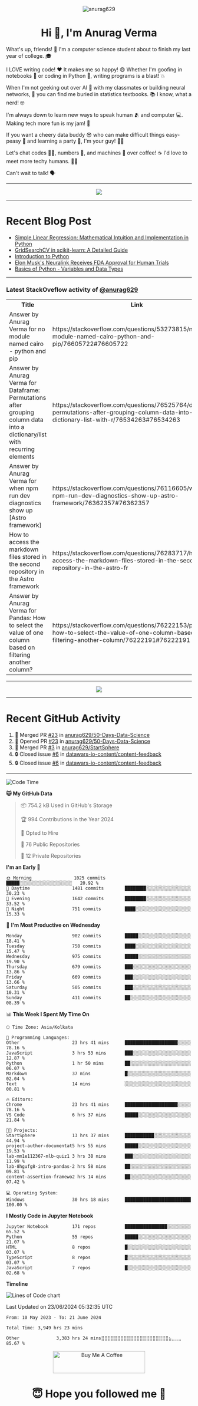 

<p align="center"> <img src="https://komarev.com/ghpvc/?username=anurag629&label=Profile%20views&color=0e75b6&style=flat" alt="anurag629" /> </p>

<h1 align="center">Hi 👋, I'm Anurag Verma</h1>

What's up, friends! 👋 I'm a computer science student about to finish my last year of college. 🎓

I LOVE writing code! ❤️ It makes me so happy! 😄 Whether I'm goofing in notebooks 📓 or coding in Python 🐍, writing programs is a blast! 💥

When I'm not geeking out over AI 🤖 with my classmates or building neural networks, 🧠 you can find me buried in statistics textbooks. 📚 I know, what a nerd! 🤓

I'm always down to learn new ways to speak human 🫂 and computer 💻. Making tech more fun is my jam! 🍇

If you want a cheery data buddy 😎 who can make difficult things easy-peasy 🥝 and learning a party 🎉, I'm your guy! 🙋‍♂️

Let's chat codes 👨‍💻, numbers 🧮, and machines 🤖 over coffee! ☕ I'd love to meet more techy humans. 💁‍♂️

Can't wait to talk! 🗣️

---

<p align="center">
  <img src="https://spotify-github-profile.vercel.app/api/view.svg?uid=mwvywke3fo2gajpenodnmobfh&cover_image=true&theme=default&show_offline=false&background_color=121212&interchange=false&bar_color=53b14f&bar_color_cover=true">
</p>

---

# Recent Blog Post

<!-- BLOG-POST-LIST:START -->
- [Simple Linear Regression: Mathematical Intuition and Implementation in Python](https://codercops.tech/blog/machine-learning-algorithms/simple-linear-regression-mathematical-intuation)
- [GridSearchCV in scikit-learn: A Detailed Guide](https://codercops.tech/blog/gridsearchcv-in-scikit-learn-a-detailed-guide)
- [Introduction to Python](https://codercops.tech/blog/python-tutorial/introduction-to-python)
- [Elon Musk&#39;s Neuralink Receives FDA Approval for Human Trials](https://codercops.tech/blog/elon-musks-neuralink-receives-fda-approval-for-human-trials)
- [Basics of Python - Variables and Data Types](https://codercops.tech/blog/python-basics-of-python-variables-and-data-types)
<!-- BLOG-POST-LIST:END -->

---

### Latest StackOveflow activity of [@anurag629](https://github.com/anurag629)
<table>
  <tr><th>Title</th><th>Link</th></tr>
  <!-- STACKOVERFLOW:START --><tr><td>Answer by Anurag Verma for no module named cairo - python and pip</td><td>https://stackoverflow.com/questions/53273815/no-module-named-cairo-python-and-pip/76605722#76605722</td></tr><tr><td>Answer by Anurag Verma for Dataframe: Permutations after grouping column data into a dictionary/list with recurring elements</td><td>https://stackoverflow.com/questions/76525764/dataframe-permutations-after-grouping-column-data-into-a-dictionary-list-with-r/76534263#76534263</td></tr><tr><td>Answer by Anurag Verma for when npm run dev diagnostics show up [Astro framework]</td><td>https://stackoverflow.com/questions/76116605/when-npm-run-dev-diagnostics-show-up-astro-framework/76362357#76362357</td></tr><tr><td>How to access the markdown files stored in the second repository in the Astro framework</td><td>https://stackoverflow.com/questions/76283717/how-to-access-the-markdown-files-stored-in-the-second-repository-in-the-astro-fr</td></tr><tr><td>Answer by Anurag Verma for Pandas: How to select the value of one column based on filtering another column?</td><td>https://stackoverflow.com/questions/76222153/pandas-how-to-select-the-value-of-one-column-based-on-filtering-another-column/76222191#76222191</td></tr><!-- STACKOVERFLOW:END -->
</table>

---

<p align="center">
  <img alig src="https://github-profile-trophy.vercel.app/?username=anurag629&theme=onedark&column=-1" />
</p>

---

# Recent GitHub Activity
<!--START_SECTION:activity-->
1. 🎉 Merged PR [#23](https://github.com/anurag629/50-Days-Data-Science/pull/23) in [anurag629/50-Days-Data-Science](https://github.com/anurag629/50-Days-Data-Science)
2. 💪 Opened PR [#23](https://github.com/anurag629/50-Days-Data-Science/pull/23) in [anurag629/50-Days-Data-Science](https://github.com/anurag629/50-Days-Data-Science)
3. 🎉 Merged PR [#3](https://github.com/anurag629/StartSphere/pull/3) in [anurag629/StartSphere](https://github.com/anurag629/StartSphere)
4. 🔒 Closed issue [#6](https://github.com/datawars-io-content/content-feedback/issues/6) in [datawars-io-content/content-feedback](https://github.com/datawars-io-content/content-feedback)
5. 🔒 Closed issue [#6](https://github.com/datawars-io-content/content-feedback/issues/6) in [datawars-io-content/content-feedback](https://github.com/datawars-io-content/content-feedback)
<!--END_SECTION:activity-->

---

<!--START_SECTION:waka-->
![Code Time](http://img.shields.io/badge/Code%20Time-3%2C953%20hrs%2020%20mins-blue)

**🐱 My GitHub Data** 

> 📦 754.2 kB Used in GitHub's Storage 
 > 
> 🏆 994 Contributions in the Year 2024
 > 
> 💼 Opted to Hire
 > 
> 📜 76 Public Repositories 
 > 
> 🔑 12 Private Repositories 
 > 
**I'm an Early 🐤** 

```text
🌞 Morning                1025 commits        █████░░░░░░░░░░░░░░░░░░░░   20.92 % 
🌆 Daytime                1481 commits        ████████░░░░░░░░░░░░░░░░░   30.23 % 
🌃 Evening                1642 commits        ████████░░░░░░░░░░░░░░░░░   33.52 % 
🌙 Night                  751 commits         ████░░░░░░░░░░░░░░░░░░░░░   15.33 % 
```
📅 **I'm Most Productive on Wednesday** 

```text
Monday                   902 commits         █████░░░░░░░░░░░░░░░░░░░░   18.41 % 
Tuesday                  758 commits         ████░░░░░░░░░░░░░░░░░░░░░   15.47 % 
Wednesday                975 commits         █████░░░░░░░░░░░░░░░░░░░░   19.90 % 
Thursday                 679 commits         ███░░░░░░░░░░░░░░░░░░░░░░   13.86 % 
Friday                   669 commits         ███░░░░░░░░░░░░░░░░░░░░░░   13.66 % 
Saturday                 505 commits         ███░░░░░░░░░░░░░░░░░░░░░░   10.31 % 
Sunday                   411 commits         ██░░░░░░░░░░░░░░░░░░░░░░░   08.39 % 
```


📊 **This Week I Spent My Time On** 

```text
🕑︎ Time Zone: Asia/Kolkata

💬 Programming Languages: 
Other                    23 hrs 41 mins      ████████████████████░░░░░   78.16 % 
JavaScript               3 hrs 53 mins       ███░░░░░░░░░░░░░░░░░░░░░░   12.87 % 
Python                   1 hr 50 mins        ██░░░░░░░░░░░░░░░░░░░░░░░   06.07 % 
Markdown                 37 mins             █░░░░░░░░░░░░░░░░░░░░░░░░   02.04 % 
Text                     14 mins             ░░░░░░░░░░░░░░░░░░░░░░░░░   00.81 % 

🔥 Editors: 
Chrome                   23 hrs 41 mins      ████████████████████░░░░░   78.16 % 
VS Code                  6 hrs 37 mins       █████░░░░░░░░░░░░░░░░░░░░   21.84 % 

🐱‍💻 Projects: 
StartSphere              13 hrs 37 mins      ███████████░░░░░░░░░░░░░░   44.94 % 
project-author-documentat5 hrs 55 mins       █████░░░░░░░░░░░░░░░░░░░░   19.53 % 
lab-mm1e112367-mlb-quiz1 3 hrs 38 mins       ███░░░░░░░░░░░░░░░░░░░░░░   11.99 % 
lab-8hgufg8-intro-pandas-2 hrs 58 mins       ██░░░░░░░░░░░░░░░░░░░░░░░   09.81 % 
content-assertion-framewo2 hrs 14 mins       ██░░░░░░░░░░░░░░░░░░░░░░░   07.42 % 

💻 Operating System: 
Windows                  30 hrs 18 mins      █████████████████████████   100.00 % 
```

**I Mostly Code in Jupyter Notebook** 

```text
Jupyter Notebook         171 repos           ████████████████░░░░░░░░░   65.52 % 
Python                   55 repos            █████░░░░░░░░░░░░░░░░░░░░   21.07 % 
HTML                     8 repos             █░░░░░░░░░░░░░░░░░░░░░░░░   03.07 % 
TypeScript               8 repos             █░░░░░░░░░░░░░░░░░░░░░░░░   03.07 % 
JavaScript               7 repos             █░░░░░░░░░░░░░░░░░░░░░░░░   02.68 % 
```



**Timeline**

![Lines of Code chart](https://raw.githubusercontent.com/anurag629/anurag629/main/assets/bar_graph.png)


 Last Updated on 23/06/2024 05:32:35 UTC
<!--END_SECTION:waka-->

<!--START_SECTION:waka-simple-->

```text
From: 10 May 2023 - To: 21 June 2024

Total Time: 3,949 hrs 23 mins

Other              3,383 hrs 24 mins⣿⣿⣿⣿⣿⣿⣿⣿⣿⣿⣿⣿⣿⣿⣿⣿⣿⣿⣿⣿⣿⣦⣀⣀⣀   85.67 %
```

<!--END_SECTION:waka-simple-->

<p align="center"> 
<a href="https://www.buymeacoffee.com/anurag629" target="_blank"><img src="https://cdn.buymeacoffee.com/buttons/default-orange.png" alt="Buy Me A Coffee" height="60" width="250"></a>
</p>


<h1 align="center"> 😇 Hope you followed me 🥰  </h1>
